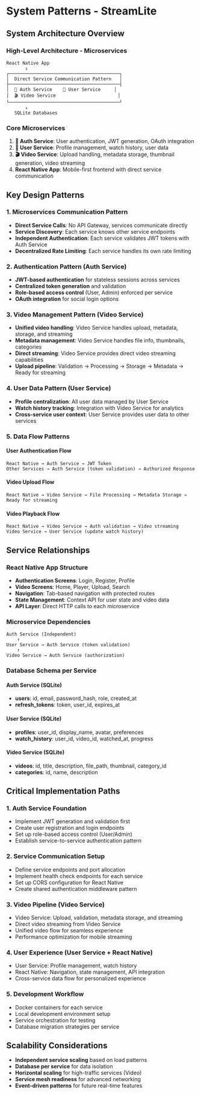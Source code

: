 # System Patterns - StreamLite

## System Architecture Overview

### High-Level Architecture - Microservices
```
React Native App
       ↓
┌─────────────────────────────────────────┐
│  Direct Service Communication Pattern   │
├─────────────────────────────────────────┤
│  🔐 Auth Service    👤 User Service     │
│  🎬 Video Service                       │
└─────────────────────────────────────────┘
       ↓
   SQLite Databases
```

### Core Microservices
1. **🔐 Auth Service**: User authentication, JWT generation, OAuth integration
2. **👤 User Service**: Profile management, watch history, user data
3. **🎬 Video Service**: Upload handling, metadata storage, thumbnail generation, video streaming
4. **React Native App**: Mobile-first frontend with direct service communication

## Key Design Patterns

### 1. Microservices Communication Pattern
- **Direct Service Calls**: No API Gateway, services communicate directly
- **Service Discovery**: Each service knows other service endpoints
- **Independent Authentication**: Each service validates JWT tokens with Auth Service
- **Decentralized Rate Limiting**: Each service handles its own rate limiting

### 2. Authentication Pattern (Auth Service)
- **JWT-based authentication** for stateless sessions across services
- **Centralized token generation** and validation
- **Role-based access control** (User, Admin) enforced per service
- **OAuth integration** for social login options

### 3. Video Management Pattern (Video Service)
- **Unified video handling**: Video Service handles upload, metadata, storage, and streaming
- **Metadata management**: Video Service handles file info, thumbnails, categories
- **Direct streaming**: Video Service provides direct video streaming capabilities
- **Upload pipeline**: Validation → Processing → Storage → Metadata → Ready for streaming

### 4. User Data Pattern (User Service)
- **Profile centralization**: All user data managed by User Service
- **Watch history tracking**: Integration with Video Service for analytics
- **Cross-service user context**: User Service provides user data to other services

### 5. Data Flow Patterns

#### User Authentication Flow
```
React Native → Auth Service → JWT Token
Other Services → Auth Service (token validation) → Authorized Response
```

#### Video Upload Flow
```
React Native → Video Service → File Processing → Metadata Storage → Ready for streaming
```

#### Video Playback Flow
```
React Native → Video Service → Auth validation → Video streaming
Video Service → User Service (update watch history)
```

## Service Relationships

### React Native App Structure
- **Authentication Screens**: Login, Register, Profile
- **Video Screens**: Home, Player, Upload, Search
- **Navigation**: Tab-based navigation with protected routes
- **State Management**: Context API for user state and video data
- **API Layer**: Direct HTTP calls to each microservice

### Microservice Dependencies
```
Auth Service (Independent)
    ↑
User Service → Auth Service (token validation)
    ↑
Video Service → Auth Service (authorization)
```

### Database Schema per Service

#### Auth Service (SQLite)
- **users**: id, email, password_hash, role, created_at
- **refresh_tokens**: token, user_id, expires_at

#### User Service (SQLite)
- **profiles**: user_id, display_name, avatar, preferences
- **watch_history**: user_id, video_id, watched_at, progress

#### Video Service (SQLite)
- **videos**: id, title, description, file_path, thumbnail, category_id
- **categories**: id, name, description


## Critical Implementation Paths

### 1. Auth Service Foundation
- Implement JWT generation and validation first
- Create user registration and login endpoints
- Set up role-based access control (User/Admin)
- Establish service-to-service authentication pattern

### 2. Service Communication Setup
- Define service endpoints and port allocation
- Implement health check endpoints for each service
- Set up CORS configuration for React Native
- Create shared authentication middleware pattern

### 3. Video Pipeline (Video Service)
- Video Service: Upload, validation, metadata storage, and streaming
- Direct video streaming from Video Service
- Unified video flow for seamless experience
- Performance optimization for mobile streaming

### 4. User Experience (User Service + React Native)
- User Service: Profile management, watch history
- React Native: Navigation, state management, API integration
- Cross-service data flow for personalized experience

### 5. Development Workflow
- Docker containers for each service
- Local development environment setup
- Service orchestration for testing
- Database migration strategies per service

## Scalability Considerations
- **Independent service scaling** based on load patterns
- **Database per service** for data isolation
- **Horizontal scaling** for high-traffic services (Video)
- **Service mesh readiness** for advanced networking
- **Event-driven patterns** for future real-time features
